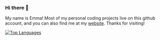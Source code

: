 ### Hi there 👋

My name is Emma! Most of my personal coding projects live on this github account, and you can also find me at my [website](https://emmajuettner.com). Thanks for visiting!

[![Top Languages](https://github-readme-stats.vercel.app/api/top-langs/?username=emmajuettner&layout=compact&theme=tokyonight)](https://github.com/anuraghazra/github-readme-stats)
